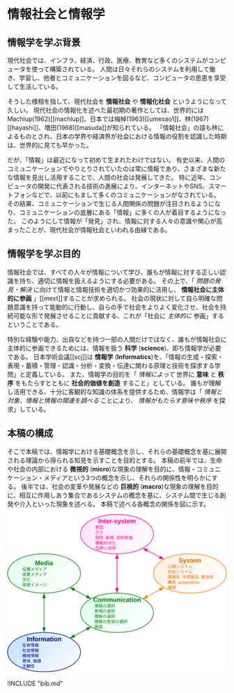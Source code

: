 # 情報社会と情報学

## 情報学を学ぶ背景

現代社会では、インフラ、経済、行政、医療、教育など多くのシステムがコンピュータを使って構築されている。
人間は日々それらのシステムを利用して働き、学習し、他者とコミュニケーションを図るなど、コンピュータの恩恵を享受して生活している。

そうした様相を指して、現代社会を **情報社会** や **情報化社会** というようになって久しい。
現代社会の情報化を述べた最初期の著作としては、世界的にはMachlup(1962)\[[machlup]\]、日本では梅棹(1963)\[[umesao1]\]、林(1967)\[[hayashi]\]、増田(1968)\[[masuda]\]が知られている。
「情報社会」の語も林によるものとされ、日本の学界や経済界が社会における情報の役割を認識した時期は、世界的に見ても早かった。

だが、「情報」は最近になって初めて生まれたわけではない。
有史以来、人間のコミュニケーションでやりとりされていたのは常に情報であり、さまざまな新たな情報を見出し活用することで、人間の社会は発展してきた。
特に近年、コンピュータの開発に代表される技術の進展により、インターネットやSNS、スマートフォンなどで、以前にもまして多くのコミュニケーションがなされている。
その結果、コミュニケーションで生じる人間関係の問題が注目されるようになり、コミュニケーションの底層にある「情報」に多くの人が着目するようになった。
このようにして情報が「発見」され、情報に対する人々の意識や関心が高まったことが、現代社会が情報社会といわれる由縁である。

## 情報学を学ぶ目的

情報社会では、すべての人々が情報について学び、誰もが情報に対する正しい認識を持ち、適切に情報を扱えるようにする必要がある。
その上で、「 *問題の発見・解決* に向けて情報と情報技術を適切かつ効果的に活用し、 **情報社会に主体的に参画** 」\[[mext]\]することが求められる。
社会の現状に対して自ら明確な問題意識を持って能動的に行動し、自らの手で社会をよりよく変化させ、社会を持続可能な形で発展させることに貢献する、これが「社会に *主体的に* 参画」するということである。

特別な経験や能力、出自などを持つ一部の人間だけではなく、誰もが情報社会に主体的に参画できるためには、情報を扱う **科学** (**science**)、即ち情報学が必要である。
日本学術会議\[[scj]\]は **情報学** (**Informatics**)を、「情報の生成・探索・表現・蓄積・管理・認識・分析・変換・伝達に関わる原理と技術を探求する学問」と定義している。
また、情報学の目的を「 *情報によって* 世界に **意味** と **秩序** をもたらすとともに **社会的価値を創造** すること」としている。
誰もが理解し活用できる、十分に客観的な知識の体系を提供するため、情報学は「 *情報と対象、情報と情報の関連を調べる* ことにより、 *情報がもたらす意味や秩序* を探求」している。

## 本稿の構成

そこで本稿では、情報学における基礎概念を示し、それらの基礎概念を基に展開される理論から得られる知見を示すことを目的とする。
本稿の前半では、生命や社会の内部における **微視的** (**micro**)な現象の理解を目的に、情報・コミュニケーション・メディアという3つの概念を示し、それらの関係性を明らかにする。
後半では、社会の変革や発展などの **巨視的** (**macro**)な現象の理解を目的に、相互に作用しあう集合であるシステムの概念を基に、システム間で生じる創発や介入といった現象を述べる。
本稿で述べる各概念の関係を図に示す。

![fig:structure. 各概念の関係](structure.svg)

!INCLUDE "bib.md"
